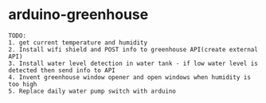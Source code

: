 # arduino-greenhouse

    TODO:
    1. get current temperature and humidity
    2. Install wifi shield and POST info to greenhouse API(create external API)
    3. Install water level detection in water tank - if low water level is detected then send info to API
    4. Invent greenhouse window opener and open windows when humidity is too high
    5. Replace daily water pump switch with arduino 
